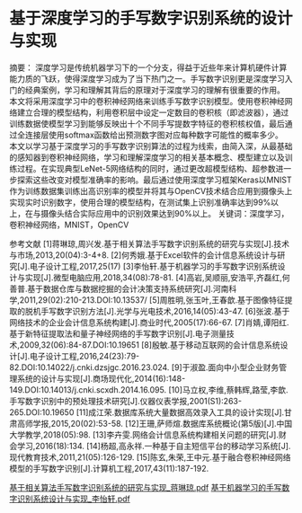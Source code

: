 # 基于深度学习的手写数字识别系统的设计与实现
摘要：
深度学习是传统机器学习下的一个分支，得益于近些年来计算机硬件计算能力质的飞跃，使得深度学习成为了当下热门之一。手写数字识别更是深度学习入门的经典案例，学习和理解其背后的原理对于深度学习的理解有很重要的作用。
本文将采用深度学习中的卷积神经网络来训练手写数字识别模型。使用卷积神经网络建立合理的模型结构，利用卷积层中设定一定数目的卷积核（即滤波器），通过训练数据使模型学习到能够反映出十个不同手写提数字特征的卷积核权值，最后通过全连接层使用softmax函数给出预测数字图对应每种数字可能性的概率多少。
本文以学习基于深度学习的手写数字识别算法的过程为线索，由简入深，从最基础的感知器到卷积神经网络，学习和理解深度学习的相关基本概念、模型建立以及训练过程。在实现典型LeNet-5网络结构的同时，通过更改超模型结构、超参数进一步探索这些改变对模型准确率的影响。最后通过使用深度学习框架Keras以MNIST作为训练数据集训练出高识别率的模型并将其与OpenCV技术结合应用到摄像头上实现实时识别数字，使用合理的模型结构，在测试集上识别准确率达到99%以上，在与摄像头结合实际应用中的识别效果达到90%以上。
关键词：深度学习，卷积神经网络，MNIST，OpenCV


参考文献
[1]蒋琳琼,周兴发.基于相关算法手写数字识别系统的研究与实现[J].技术与市场,2013,20(04):3-4+8.
[2]何秀娥.基于Excel软件的会计信息系统设计与研究[J].电子设计工程,2017,25(17)
[3]李怡轩.基于机器学习的手写数字识别系统设计与实现[J].微型电脑应用,2018,34(08):78-81.
[4]高岩,吴顺丽,安浩平,齐磊红,何善普.基于数据仓库与数据挖掘的会计决策支持系统研究[J].河南科学,2011,29(02):210-213.DOI:10.13537/
[5]周胜明,张玉叶,王春歆.基于图像特征提取的脱机手写数字识别方法[J].光学与光电技术,2016,14(05):43-47.
[6]张波.基于网络技术的企业会计信息系统构建[J].商业时代,2005(17):66-67.
[7]肖婧,谭阳红.基于新特征提取法和量子神经网络的手写数字识别[J].电子测量技术,2009,32(06):84-87.DOI:10.19651
[8]殷敏.基于移动互联网的会计信息系统设计[J].电子设计工程,2016,24(23):79-82.DOI:10.14022/j.cnki.dzsjgc.2016.23.024.
[9]于淑盈.面向中小型企业财务管理系统的设计与实现[J].商场现代化,2014(16):148-149.DOI:10.14013/j.cnki.scxdh.2014.16.095.
[10]马立权,李维,蔡韩辉,路莹,李歆.手写数字识别中的预处理技术研究[J].仪器仪表学报,2001(S1):263-265.DOI:10.19650
[11]成江荣.数据库系统大量数据高效录入工具的设计实现[J].甘肃高师学报,2015,20(02):53-58.
[12]王珊,萨师煊.数据库系统概论(第5版)[J].中国大学教学,2018(05):98.
[13]李卉雯.网络会计信息系统构建相关问题的研究[J].财会学习,2016(18):134.
[14]杨超,高永祥.一种基于自主短信平台的移动学习系统[J].现代教育技术,2011,21(05):126-129.
[15]陈玄,朱荣,王中元.基于融合卷积神经网络模型的手写数字识别[J].计算机工程,2017,43(11):187-192.

[基于相关算法手写数字识别系统的研究与实现_蒋琳琼.pdf](https://github.com/1327174067/yiui/files/10951506/_.pdf)
[基于机器学习的手写数字识别系统设计与实现_李怡轩.pdf](https://github.com/1327174067/yiui/files/10951507/_.pdf)
